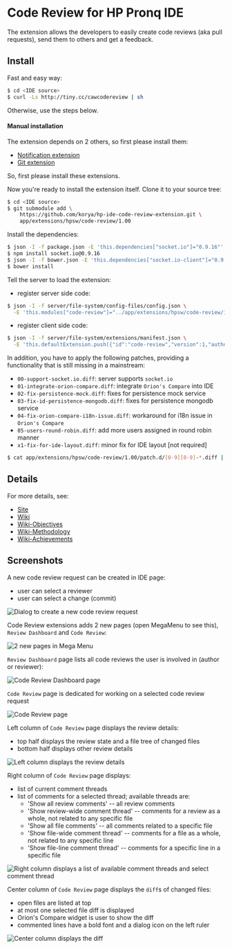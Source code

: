 # Code Review for HP Pronq IDE

The extension allows the developers to easily create code reviews (aka pull requests),
send them to others and get a feedback.

## Install

Fast and easy way:
```bash
$ cd <IDE source>
$ curl -Ls http://tiny.cc/cawcodereview | sh
```

Otherwise, use the steps below.

#### Manual installation

The extension depends on 2 others, so first please install them:
 - [Notification extension](https://github.com/korya/hp-ide-notification-extension#install)
 - [Git extension](https://github.com/korya/hp-ide-git-extension#install)

So, first please install these extensions.

Now you're ready to install the extension itself. Clone it to your source tree:

```bash
$ cd <IDE source>
$ git submodule add \
    https://github.com/korya/hp-ide-code-review-extension.git \
    app/extensions/hpsw/code-review/1.00
```

Install the dependencies:

```bash
$ json -I -f package.json -E 'this.dependencies["socket.io"]="0.9.16"'
$ npm install socket.io@0.9.16
$ json -I -f bower.json -E 'this.dependencies["socket.io-client"]="0.9.16"'
$ bower install
```

Tell the server to load the extension:
 - register server side code:
```bash
$ json -I -f server/file-system/config-files/config.json \
  -E 'this.modules["code-review"]="../app/extensions/hpsw/code-review/1.00/server"'
```
 - register client side code:
```bash
$ json -I -f server/file-system/extensions/manifest.json \
  -E 'this.defaultExtension.push({"id":"code-review","version":1,"author":"hpsw"})'
```

In addition, you have to apply the following patches, providing a functionality
that is still missing in a mainstream:
  - `00-support-socket.io.diff`: server supports `socket.io`
  - `01-integrate-orion-compare.diff`: integrate `Orion's Compare` into IDE
  - `02-fix-persistence-mock.diff`: fixes for persistence mock service
  - `03-fix-id-persistence-mongodb.diff`: fixes for persistence mongodb service
  - `04-fix-orion-compare-i18n-issue.diff`: workaround for i18n issue in `Orion's Compare`
  - `05-users-round-robin.diff`: add more users assigned in round robin manner
  - `x1-fix-for-ide-layout.diff`: minor fix for IDE layout [not required]
```bash
$ cat app/extensions/hpsw/code-review/1.00/patch.d/[0-9][0-9]-*.diff | patch -p1
```

## Details

For more details, see:
 - [Site](http://korya.github.io/hp-ide-code-review-extension)
 - [Wiki](https://github.com/korya/hp-ide-code-review-extension/wiki)
 - [Wiki-Objectives](https://github.com/korya/hp-ide-code-review-extension/wiki/Objectives)
 - [Wiki-Methodology](https://github.com/korya/hp-ide-code-review-extension/wiki/Methodology)
 - [Wiki-Achievements](https://github.com/korya/hp-ide-code-review-extension/wiki/Achievements)

## Screenshots

A new code review request can be created in IDE page:
 - user can select a reviewer
 - user can select a change (commit)

![Dialog to create a new code review request](https://raw.github.com/korya/hp-ide-code-review-extension/gh-pages/images/code-review-create.png)

Code Review extensions adds 2 new pages (open MegaMenu to see this), `Review Dashboard` and `Code Review`:

![2 new pages in Mega Menu](https://raw.github.com/korya/hp-ide-code-review-extension/gh-pages/images/code-review-mega-menu.png)

`Review Dashboard` page lists all code reviews the user is involved in (author or reviewer):

![Code Review Dashboard page](https://raw.github.com/korya/hp-ide-code-review-extension/gh-pages/images/code-review-dashboard.png)

`Code Review` page is dedicated for working on a selected code review request

![Code Review page](https://raw.github.com/korya/hp-ide-code-review-extension/gh-pages/images/code-review-page.png)

Left column of `Code Review` page displays the review details:
 - top half displays the review state and a file tree of changed files
 - bottom half displays other review details

![Left column displays the review details](https://raw.github.com/korya/hp-ide-code-review-extension/gh-pages/images/code-review-page-details.png)

Right column of `Code Review` page displays:
 - list of current comment threads
 - list of comments for a selected thread; available threads are:
    - 'Show all review comments' -- all review comments
    - 'Show review-wide comment thread' -- comments for a review as a whole, not related to any specific file
    - 'Show all file comments' -- all comments related to a specific file
    - 'Show file-wide comment thread' -- comments for a file as a whole, not related to any specific line
    - 'Show file-line comment thread' -- comments for a specific line in a specific file

![Right column displays a list of available comment threads and select comment thread](https://raw.github.com/korya/hp-ide-code-review-extension/gh-pages/images/code-review-page-thread-list.png)

Center column of `Code Review` page displays the `diff`s of changed files:
 - open files are listed at top
 - at most one selected file diff is displayed
 - Orion's Compare widget is user to show the diff
 - commented lines have a bold font and a dialog icon on the left ruler

![Center column displays the diff](https://raw.github.com/korya/hp-ide-code-review-extension/gh-pages/images/code-review-page-diff-area.png)
